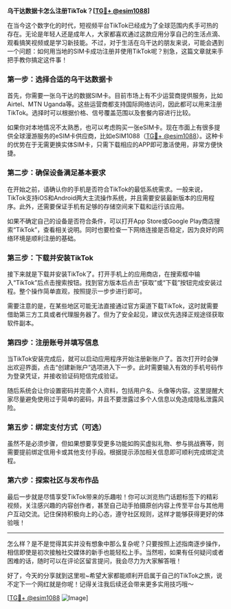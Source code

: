 **乌干达数据卡怎么注册TikTok？[[TG💪+ @esim1088](https://t.me/s/esim1088)]**

在当今这个数字化的时代，短视频平台TikTok已经成为了全球范围内炙手可热的存在。无论是年轻人还是成年人，大家都喜欢通过这款应用分享自己的生活点滴、观看搞笑视频或是学习新技能。不过，对于生活在乌干达的朋友来说，可能会遇到一个问题：如何用当地的SIM卡成功注册并使用TikTok呢？别急，这篇文章就来手把手教你搞定这件事！

### **第一步：选择合适的乌干达数据卡**
首先，你需要一张乌干达的数据SIM卡。目前市场上有不少运营商提供服务，比如Airtel、MTN Uganda等。这些运营商都支持国际网络访问，因此都可以用来注册TikTok。选择时可以根据价格、信号覆盖范围以及套餐内容进行比较。

如果你对本地情况不太熟悉，也可以考虑购买一张eSIM卡。现在市面上有很多提供全球漫游服务的eSIM卡供应商，比如eSIM1088（[TG💪+ @esim1088](https://t.me/s/esim1088)）。这种卡的优势在于无需更换实体SIM卡，只需下载相应的APP即可激活使用，非常方便快捷。

### **第二步：确保设备满足基本要求**
在开始之前，请确认你的手机是否符合TikTok的最低系统需求。一般来说，TikTok支持iOS和Android两大主流操作系统，并且需要安装最新版本的应用程序。此外，还需要保证手机有足够的存储空间来下载和运行该应用。

如果不确定自己的设备是否符合条件，可以打开App Store或Google Play商店搜索“TikTok”，查看相关说明。同时也要检查一下网络连接是否稳定，因为良好的网络环境是顺利注册的基础。

### **第三步：下载并安装TikTok**
接下来就是下载并安装TikTok了。打开手机上的应用商店，在搜索框中输入“TikTok”后点击搜索按钮。找到官方版本后点击“获取”或“下载”按钮完成安装过程。整个操作简单直观，按照提示一步步进行即可。

需要注意的是，在某些地区可能无法直接通过官方渠道下载TikTok，这时就需要借助第三方工具或者代理服务器了。但为了安全起见，建议优先选择正规途径获取软件副本。

### **第四步：注册账号并填写信息**
当TikTok安装完成后，就可以启动应用程序开始注册新账户了。首次打开时会弹出欢迎界面，点击“创建新账户”选项进入下一步。此时需要输入有效的手机号码作为登录凭证，并接收验证码短信完成验证。

随后系统会让你设置密码并完善个人资料，包括用户名、头像等内容。这里提醒大家尽量避免使用过于简单的密码，并且不要泄露过多个人信息以免造成隐私泄露风险。

### **第五步：绑定支付方式（可选）**
虽然不是必须步骤，但如果想要享受更多功能如购买虚拟礼物、参与挑战赛等，则需要提前绑定信用卡或其他支付手段。根据提示添加相关信息即可顺利完成绑定流程。

### **第六步：探索社区与发布作品**
最后一步就是尽情享受TikTok带来的乐趣啦！你可以浏览热门话题标签下的精彩视频，关注感兴趣的内容创作者，甚至自己动手拍摄原创内容上传至平台与其他用户互动交流。记住保持积极向上的心态，遵守社区规则，这样才能够获得更好的体验哦！

---

怎么样？是不是觉得其实并没有想象中那么复杂呢？只要按照上述指南逐步操作，相信即使是初次接触社交媒体的新手也能轻松上手。当然啦，如果有任何疑问或者困难的话，随时可以在评论区留言提问，我会尽力为大家解答哦！

好了，今天的分享就到这里啦~希望大家都能顺利开启属于自己的TikTok之旅，说不定下一个网红就是你呢！记得关注我后续还会带来更多实用技巧哦～

[[TG💪+ @esim1088](https://t.me/s/esim1088) ![Image](https://i.postimg.cc/4NQfJmqS/Snipaste-2025-05-13-00-14-12.png)]